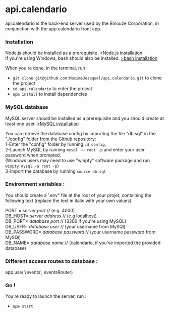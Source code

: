 # api.calendario

api.calendario is the back-end server used by the Binouze Corporation, in conjunction with the app.calendario front app.

### Installation

Node.js should be installed as a prerequisite.
[>Node.js installation](https://nodejs.org/en/download/)<br />
If you're using Windows, bash should also be installed. [>bash installation](https://gist.github.com/bhubr/00c6e39e72231cf091a17772d73e6fb3)

When you're done, in the terminal, run :

- ```git clone git@github.com:MaximeJezequel/api.calendario.git``` to clone the project
- ```cd api.calendario``` to enter the project
- ```npm install``` to install dependencies

### MySQL database

MySQL server should be installed as a prerequisite and you should create at least one user. [>MySQL installation](https://dev.mysql.com/doc/mysql-getting-started/en/)

You can retrieve the database config by importing the file "db.sql" in the "./config" folder from the Github repository:<br />
1-Enter the "config" folder by running ```cd config```.<br />
2-Launch MySQL by running ```mysql -u root -p``` and enter your user password when prompted.<br />
(Windows users may need to use "winpty" software package and run ```winpty mysql -u root -p```)<br />
3-Import the database by running ```source db.sql```

### Environment variables :

You should create a '.env" file at the root of your projet, containing the following text (replace the text in italic with your own values)

PORT = *server port* // (e.g. 4000)<br />
DB_HOST= *server address* // (e.g localhost)<br />
DB_PORT= *database port* // (3306 if you're using MySQL)<br />
DB_USER= *database user* // (your username from MySQl)<br />
DB_PASSWORD= *database password* // (your username password from MySQl)<br />
DB_NAME= *database name* // (calendario, if you've imported the provided database)

### Different access routes to database :

app.use('/events', eventsRouter)

### Go !

You're ready to launch the server, run :

- ```npm start```
